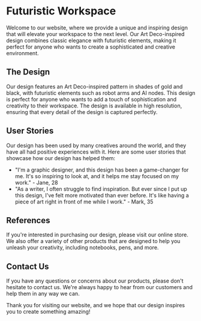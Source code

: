 <!--font:Orbitron-->

# Futuristic Workspace

<!--font:Barlow Condensed-->

Welcome to our website, where we provide a unique and inspiring design that will elevate your workspace to the next level. Our Art Deco-inspired design combines classic elegance with futuristic elements, making it perfect for anyone who wants to create a sophisticated and creative environment.

## The Design

Our design features an Art Deco-inspired pattern in shades of gold and black, with futuristic elements such as robot arms and AI nodes. This design is perfect for anyone who wants to add a touch of sophistication and creativity to their workspace. The design is available in high resolution, ensuring that every detail of the design is captured perfectly.

## User Stories

Our design has been used by many creatives around the world, and they have all had positive experiences with it. Here are some user stories that showcase how our design has helped them:

-   "I'm a graphic designer, and this design has been a game-changer for me. It's so inspiring to look at, and it helps me stay focused on my work." - Jane, 28
-   "As a writer, I often struggle to find inspiration. But ever since I put up this design, I've felt more motivated than ever before. It's like having a piece of art right in front of me while I work." - Mark, 35

## References

If you're interested in purchasing our design, please visit our online store. We also offer a variety of other products that are designed to help you unleash your creativity, including notebooks, pens, and more.

## Contact Us

If you have any questions or concerns about our products, please don't hesitate to contact us. We're always happy to hear from our customers and help them in any way we can.

Thank you for visiting our website, and we hope that our design inspires you to create something amazing!

<!--

Write me content for website with wallpaper which alt text is:

"An Art Deco-inspired pattern in shades of gold and black, with futuristic elements such as robot arms and AI nodes."

The name/title of the page should not be 1:1 copy of the alt text but rather a real content of the website which is using this wallpaper.

- Use markdown format
- Start with heading
- Heading should be short and concise
- The content should look like a real website
- The website should not be about the wallpaper, wallpaper is just a related background
- Heading should be contain work "wallpaper" or "background"
- Include real sections like references, contact, user stories, etc. use things relevant to the page purpose.
- Feel free to use structure like headings, bullets, numbering, blockquotes, paragraphs, horizontal lines, etc.
- You can use formatting like bold or _italic_
- You can include UTF-8 emojis
- Links should be only #hash anchors (and you can refer to the document itself)
- Do not include images


---


# Futuristic Workspace Wallpaper for Creatives

Welcome to our website, where we provide a creative workspace wallpaper that will inspire and motivate you to push your limits. Our Art Deco-inspired wallpaper combines the classic elegance of the past with the futuristic elements of the present, making it perfect for anyone who wants to create something truly unique.

## The Design

Our wallpaper features an Art Deco-inspired pattern in shades of gold and black, with futuristic elements such as robot arms and AI nodes. This design is perfect for anyone who wants to add a touch of sophistication and creativity to their workspace. The wallpaper is available in high resolution, ensuring that every detail of the design is captured perfectly.

## User Stories

Our wallpaper has been used by many creatives around the world, and they have all had positive experiences with it. Here are some user stories that showcase how our wallpaper has helped them:

- "I'm a graphic designer, and this wallpaper has been a game-changer for me. It's so inspiring to look at, and it helps me stay focused on my work." - Jane, 28
- "As a writer, I often struggle to find inspiration. But ever since I put up this wallpaper, I've felt more motivated than ever before. It's like having a piece of art right in front of me while I work." - Mark, 35

## References

If you're interested in purchasing our wallpaper, please visit our online store. We also offer a variety of other products that are designed to help you unleash your creativity, including notebooks, pens, and more.

## Contact Us

If you have any questions or concerns about our products, please don't hesitate to contact us. We're always happy to hear from our customers and help them in any way we can.

Thank you for visiting our website, and we hope that our wallpaper inspires you to create something amazing!


---


Heading should not include word "wallpaper". The website should not be about the wallpaper itself, wallpaper is just a related background, rewrite whole content.


---


# Elevate Your Workspace with Futuristic Art Deco Design

Welcome to our website, where we provide a unique and inspiring design that will elevate your workspace to the next level. Our Art Deco-inspired design combines classic elegance with futuristic elements, making it perfect for anyone who wants to create a sophisticated and creative environment.

## The Design

Our design features an Art Deco-inspired pattern in shades of gold and black, with futuristic elements such as robot arms and AI nodes. This design is perfect for anyone who wants to add a touch of sophistication and creativity to their workspace. The design is available in high resolution, ensuring that every detail of the design is captured perfectly.

## User Stories

Our design has been used by many creatives around the world, and they have all had positive experiences with it. Here are some user stories that showcase how our design has helped them:

- "I'm a graphic designer, and this design has been a game-changer for me. It's so inspiring to look at, and it helps me stay focused on my work." - Jane, 28
- "As a writer, I often struggle to find inspiration. But ever since I put up this design, I've felt more motivated than ever before. It's like having a piece of art right in front of me while I work." - Mark, 35

## References

If you're interested in purchasing our design, please visit our online store. We also offer a variety of other products that are designed to help you unleash your creativity, including notebooks, pens, and more.

## Contact Us

If you have any questions or concerns about our products, please don't hesitate to contact us. We're always happy to hear from our customers and help them in any way we can.

Thank you for visiting our website, and we hope that our design inspires you to create something amazing!

-->
